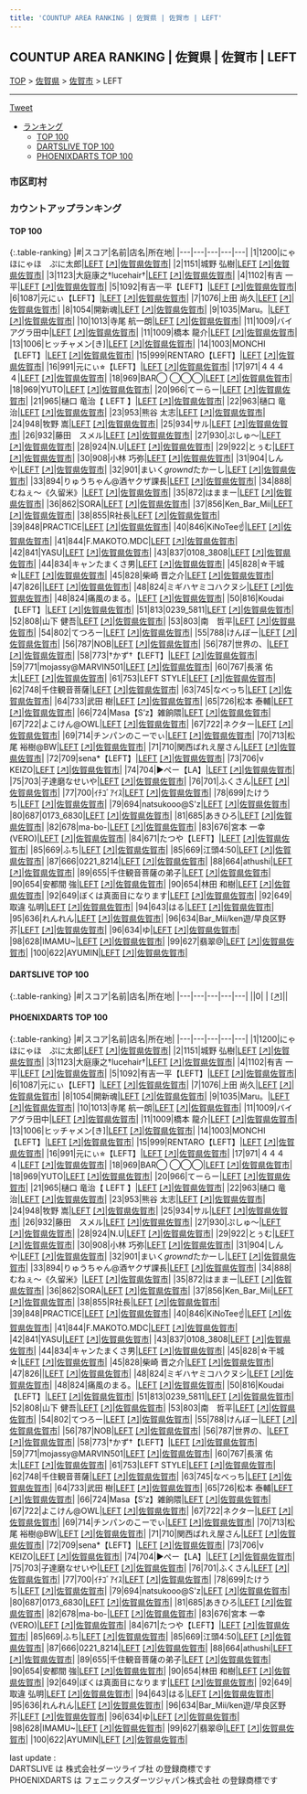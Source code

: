 ```yaml
---
title: 'COUNTUP AREA RANKING | 佐賀県 | 佐賀市 | LEFT'
---
```

## COUNTUP AREA RANKING | 佐賀県 | 佐賀市 | LEFT

[TOP](/darts/rank/) > [佐賀県](/darts/rank/佐賀県/) > [佐賀市](/darts/rank/佐賀県/佐賀市/) > LEFT

___

<a href="https://twitter.com/share?ref_src=twsrc%5Etfw" data-text="COUNTUP AREA RANKING | 佐賀県佐賀市LEFT" class="twitter-share-button" data-hashtags="DARTSLIVE,PHOENIXDARTS,darts,ダーツ" data-show-count="false">Tweet</a>

* [ランキング](#カウントアップランキング)
    * [TOP 100](#top-100)
    * [DARTSLIVE TOP 100](#dartslive-top-100)
    * [PHOENIXDARTS TOP 100](#phoenixdarts-top-100)

### 市区町村

<ul>

</ul>

### カウントアップランキング

#### TOP 100



{:.table-ranking}
|#|スコア|名前|店名|所在地|
|---|---|---|---|---|
|1|1200|<span class="rank-name-pd">にゃほにゃほ　ぷに太郎</span>|<a href="/darts/rank/shops/10696.html">LEFT</a> <a href="https://vs.phoenixdarts.com/jp/shop/shopDetailInfo/s_10696?s_seq=10696">[↗]</a>|<a href="/darts/rank/佐賀県/佐賀市">佐賀県佐賀市</a>|
|2|1151|<span class="rank-name-pd"><span class="pro-icon-pd"></span>城野 弘樹</span>|<a href="/darts/rank/shops/10696.html">LEFT</a> <a href="https://vs.phoenixdarts.com/jp/shop/shopDetailInfo/s_10696?s_seq=10696">[↗]</a>|<a href="/darts/rank/佐賀県/佐賀市">佐賀県佐賀市</a>|
|3|1123|<span class="rank-name-pd">大庭康之†lucehair†</span>|<a href="/darts/rank/shops/10696.html">LEFT</a> <a href="https://vs.phoenixdarts.com/jp/shop/shopDetailInfo/s_10696?s_seq=10696">[↗]</a>|<a href="/darts/rank/佐賀県/佐賀市">佐賀県佐賀市</a>|
|4|1102|<span class="rank-name-pd"><span class="pro-icon-pd"></span>有吉 一平</span>|<a href="/darts/rank/shops/10696.html">LEFT</a> <a href="https://vs.phoenixdarts.com/jp/shop/shopDetailInfo/s_10696?s_seq=10696">[↗]</a>|<a href="/darts/rank/佐賀県/佐賀市">佐賀県佐賀市</a>|
|5|1092|<span class="rank-name-pd">有吉一平【LEFT】</span>|<a href="/darts/rank/shops/10696.html">LEFT</a> <a href="https://vs.phoenixdarts.com/jp/shop/shopDetailInfo/s_10696?s_seq=10696">[↗]</a>|<a href="/darts/rank/佐賀県/佐賀市">佐賀県佐賀市</a>|
|6|1087|<span class="rank-name-pd">元にぃ【LEFT】</span>|<a href="/darts/rank/shops/10696.html">LEFT</a> <a href="https://vs.phoenixdarts.com/jp/shop/shopDetailInfo/s_10696?s_seq=10696">[↗]</a>|<a href="/darts/rank/佐賀県/佐賀市">佐賀県佐賀市</a>|
|7|1076|<span class="rank-name-pd">上田 尚久</span>|<a href="/darts/rank/shops/10696.html">LEFT</a> <a href="https://vs.phoenixdarts.com/jp/shop/shopDetailInfo/s_10696?s_seq=10696">[↗]</a>|<a href="/darts/rank/佐賀県/佐賀市">佐賀県佐賀市</a>|
|8|1054|<span class="rank-name-pd">開新魂</span>|<a href="/darts/rank/shops/10696.html">LEFT</a> <a href="https://vs.phoenixdarts.com/jp/shop/shopDetailInfo/s_10696?s_seq=10696">[↗]</a>|<a href="/darts/rank/佐賀県/佐賀市">佐賀県佐賀市</a>|
|9|1035|<span class="rank-name-pd">Maru。</span>|<a href="/darts/rank/shops/10696.html">LEFT</a> <a href="https://vs.phoenixdarts.com/jp/shop/shopDetailInfo/s_10696?s_seq=10696">[↗]</a>|<a href="/darts/rank/佐賀県/佐賀市">佐賀県佐賀市</a>|
|10|1013|<span class="rank-name-pd"><span class="pro-icon-pd"></span>寺尾 航一朗</span>|<a href="/darts/rank/shops/10696.html">LEFT</a> <a href="https://vs.phoenixdarts.com/jp/shop/shopDetailInfo/s_10696?s_seq=10696">[↗]</a>|<a href="/darts/rank/佐賀県/佐賀市">佐賀県佐賀市</a>|
|11|1009|<span class="rank-name-pd">バイアグラ田中</span>|<a href="/darts/rank/shops/10696.html">LEFT</a> <a href="https://vs.phoenixdarts.com/jp/shop/shopDetailInfo/s_10696?s_seq=10696">[↗]</a>|<a href="/darts/rank/佐賀県/佐賀市">佐賀県佐賀市</a>|
|11|1009|<span class="rank-name-pd"><span class="pro-icon-pd"></span>橋本 龍介</span>|<a href="/darts/rank/shops/10696.html">LEFT</a> <a href="https://vs.phoenixdarts.com/jp/shop/shopDetailInfo/s_10696?s_seq=10696">[↗]</a>|<a href="/darts/rank/佐賀県/佐賀市">佐賀県佐賀市</a>|
|13|1006|<span class="rank-name-pd">ヒッチャメン[き]</span>|<a href="/darts/rank/shops/10696.html">LEFT</a> <a href="https://vs.phoenixdarts.com/jp/shop/shopDetailInfo/s_10696?s_seq=10696">[↗]</a>|<a href="/darts/rank/佐賀県/佐賀市">佐賀県佐賀市</a>|
|14|1003|<span class="rank-name-pd">MONCHI【LEFT】</span>|<a href="/darts/rank/shops/10696.html">LEFT</a> <a href="https://vs.phoenixdarts.com/jp/shop/shopDetailInfo/s_10696?s_seq=10696">[↗]</a>|<a href="/darts/rank/佐賀県/佐賀市">佐賀県佐賀市</a>|
|15|999|<span class="rank-name-pd">RENTARO【LEFT】</span>|<a href="/darts/rank/shops/10696.html">LEFT</a> <a href="https://vs.phoenixdarts.com/jp/shop/shopDetailInfo/s_10696?s_seq=10696">[↗]</a>|<a href="/darts/rank/佐賀県/佐賀市">佐賀県佐賀市</a>|
|16|991|<span class="rank-name-pd">元にぃ⭐︎【LEFT】</span>|<a href="/darts/rank/shops/10696.html">LEFT</a> <a href="https://vs.phoenixdarts.com/jp/shop/shopDetailInfo/s_10696?s_seq=10696">[↗]</a>|<a href="/darts/rank/佐賀県/佐賀市">佐賀県佐賀市</a>|
|17|971|<span class="rank-name-pd">４４４４</span>|<a href="/darts/rank/shops/10696.html">LEFT</a> <a href="https://vs.phoenixdarts.com/jp/shop/shopDetailInfo/s_10696?s_seq=10696">[↗]</a>|<a href="/darts/rank/佐賀県/佐賀市">佐賀県佐賀市</a>|
|18|969|<span class="rank-name-pd">BAR◯ ◯◯◯</span>|<a href="/darts/rank/shops/10696.html">LEFT</a> <a href="https://vs.phoenixdarts.com/jp/shop/shopDetailInfo/s_10696?s_seq=10696">[↗]</a>|<a href="/darts/rank/佐賀県/佐賀市">佐賀県佐賀市</a>|
|18|969|<span class="rank-name-pd">YUTO</span>|<a href="/darts/rank/shops/10696.html">LEFT</a> <a href="https://vs.phoenixdarts.com/jp/shop/shopDetailInfo/s_10696?s_seq=10696">[↗]</a>|<a href="/darts/rank/佐賀県/佐賀市">佐賀県佐賀市</a>|
|20|966|<span class="rank-name-pd">てーらー</span>|<a href="/darts/rank/shops/10696.html">LEFT</a> <a href="https://vs.phoenixdarts.com/jp/shop/shopDetailInfo/s_10696?s_seq=10696">[↗]</a>|<a href="/darts/rank/佐賀県/佐賀市">佐賀県佐賀市</a>|
|21|965|<span class="rank-name-pd">樋口 竜治【 LEFT 】</span>|<a href="/darts/rank/shops/10696.html">LEFT</a> <a href="https://vs.phoenixdarts.com/jp/shop/shopDetailInfo/s_10696?s_seq=10696">[↗]</a>|<a href="/darts/rank/佐賀県/佐賀市">佐賀県佐賀市</a>|
|22|963|<span class="rank-name-pd"><span class="pro-icon-pd"></span>樋口 竜治</span>|<a href="/darts/rank/shops/10696.html">LEFT</a> <a href="https://vs.phoenixdarts.com/jp/shop/shopDetailInfo/s_10696?s_seq=10696">[↗]</a>|<a href="/darts/rank/佐賀県/佐賀市">佐賀県佐賀市</a>|
|23|953|<span class="rank-name-pd"><span class="pro-icon-pd"></span>熊谷 太志</span>|<a href="/darts/rank/shops/10696.html">LEFT</a> <a href="https://vs.phoenixdarts.com/jp/shop/shopDetailInfo/s_10696?s_seq=10696">[↗]</a>|<a href="/darts/rank/佐賀県/佐賀市">佐賀県佐賀市</a>|
|24|948|<span class="rank-name-pd"><span class="pro-icon-pd"></span>牧野 嵩</span>|<a href="/darts/rank/shops/10696.html">LEFT</a> <a href="https://vs.phoenixdarts.com/jp/shop/shopDetailInfo/s_10696?s_seq=10696">[↗]</a>|<a href="/darts/rank/佐賀県/佐賀市">佐賀県佐賀市</a>|
|25|934|<span class="rank-name-pd">サル</span>|<a href="/darts/rank/shops/10696.html">LEFT</a> <a href="https://vs.phoenixdarts.com/jp/shop/shopDetailInfo/s_10696?s_seq=10696">[↗]</a>|<a href="/darts/rank/佐賀県/佐賀市">佐賀県佐賀市</a>|
|26|932|<span class="rank-name-pd">藤田　スメル</span>|<a href="/darts/rank/shops/10696.html">LEFT</a> <a href="https://vs.phoenixdarts.com/jp/shop/shopDetailInfo/s_10696?s_seq=10696">[↗]</a>|<a href="/darts/rank/佐賀県/佐賀市">佐賀県佐賀市</a>|
|27|930|<span class="rank-name-pd">ぷしゅ～</span>|<a href="/darts/rank/shops/10696.html">LEFT</a> <a href="https://vs.phoenixdarts.com/jp/shop/shopDetailInfo/s_10696?s_seq=10696">[↗]</a>|<a href="/darts/rank/佐賀県/佐賀市">佐賀県佐賀市</a>|
|28|924|<span class="rank-name-pd">N.U</span>|<a href="/darts/rank/shops/10696.html">LEFT</a> <a href="https://vs.phoenixdarts.com/jp/shop/shopDetailInfo/s_10696?s_seq=10696">[↗]</a>|<a href="/darts/rank/佐賀県/佐賀市">佐賀県佐賀市</a>|
|29|922|<span class="rank-name-pd">とぅむ</span>|<a href="/darts/rank/shops/10696.html">LEFT</a> <a href="https://vs.phoenixdarts.com/jp/shop/shopDetailInfo/s_10696?s_seq=10696">[↗]</a>|<a href="/darts/rank/佐賀県/佐賀市">佐賀県佐賀市</a>|
|30|908|<span class="rank-name-pd"><span class="pro-icon-pd"></span>小林 巧弥</span>|<a href="/darts/rank/shops/10696.html">LEFT</a> <a href="https://vs.phoenixdarts.com/jp/shop/shopDetailInfo/s_10696?s_seq=10696">[↗]</a>|<a href="/darts/rank/佐賀県/佐賀市">佐賀県佐賀市</a>|
|31|904|<span class="rank-name-pd">しんや</span>|<a href="/darts/rank/shops/10696.html">LEFT</a> <a href="https://vs.phoenixdarts.com/jp/shop/shopDetailInfo/s_10696?s_seq=10696">[↗]</a>|<a href="/darts/rank/佐賀県/佐賀市">佐賀県佐賀市</a>|
|32|901|<span class="rank-name-pd">まいく$grownd$たかーし</span>|<a href="/darts/rank/shops/10696.html">LEFT</a> <a href="https://vs.phoenixdarts.com/jp/shop/shopDetailInfo/s_10696?s_seq=10696">[↗]</a>|<a href="/darts/rank/佐賀県/佐賀市">佐賀県佐賀市</a>|
|33|894|<span class="rank-name-pd">りゅうちゃん@酒ヤクザ課長</span>|<a href="/darts/rank/shops/10696.html">LEFT</a> <a href="https://vs.phoenixdarts.com/jp/shop/shopDetailInfo/s_10696?s_seq=10696">[↗]</a>|<a href="/darts/rank/佐賀県/佐賀市">佐賀県佐賀市</a>|
|34|888|<span class="rank-name-pd">むねぇ～《久留米》</span>|<a href="/darts/rank/shops/10696.html">LEFT</a> <a href="https://vs.phoenixdarts.com/jp/shop/shopDetailInfo/s_10696?s_seq=10696">[↗]</a>|<a href="/darts/rank/佐賀県/佐賀市">佐賀県佐賀市</a>|
|35|872|<span class="rank-name-pd">はままー</span>|<a href="/darts/rank/shops/10696.html">LEFT</a> <a href="https://vs.phoenixdarts.com/jp/shop/shopDetailInfo/s_10696?s_seq=10696">[↗]</a>|<a href="/darts/rank/佐賀県/佐賀市">佐賀県佐賀市</a>|
|36|862|<span class="rank-name-pd">SORA</span>|<a href="/darts/rank/shops/10696.html">LEFT</a> <a href="https://vs.phoenixdarts.com/jp/shop/shopDetailInfo/s_10696?s_seq=10696">[↗]</a>|<a href="/darts/rank/佐賀県/佐賀市">佐賀県佐賀市</a>|
|37|856|<span class="rank-name-pd">Ken_Bar_Mii</span>|<a href="/darts/rank/shops/10696.html">LEFT</a> <a href="https://vs.phoenixdarts.com/jp/shop/shopDetailInfo/s_10696?s_seq=10696">[↗]</a>|<a href="/darts/rank/佐賀県/佐賀市">佐賀県佐賀市</a>|
|38|855|<span class="rank-name-pd">R社長</span>|<a href="/darts/rank/shops/10696.html">LEFT</a> <a href="https://vs.phoenixdarts.com/jp/shop/shopDetailInfo/s_10696?s_seq=10696">[↗]</a>|<a href="/darts/rank/佐賀県/佐賀市">佐賀県佐賀市</a>|
|39|848|<span class="rank-name-pd">PRACTICE</span>|<a href="/darts/rank/shops/10696.html">LEFT</a> <a href="https://vs.phoenixdarts.com/jp/shop/shopDetailInfo/s_10696?s_seq=10696">[↗]</a>|<a href="/darts/rank/佐賀県/佐賀市">佐賀県佐賀市</a>|
|40|846|<span class="rank-name-pd">KiNoTee☝️</span>|<a href="/darts/rank/shops/10696.html">LEFT</a> <a href="https://vs.phoenixdarts.com/jp/shop/shopDetailInfo/s_10696?s_seq=10696">[↗]</a>|<a href="/darts/rank/佐賀県/佐賀市">佐賀県佐賀市</a>|
|41|844|<span class="rank-name-pd">F.MAKOTO.MDC</span>|<a href="/darts/rank/shops/10696.html">LEFT</a> <a href="https://vs.phoenixdarts.com/jp/shop/shopDetailInfo/s_10696?s_seq=10696">[↗]</a>|<a href="/darts/rank/佐賀県/佐賀市">佐賀県佐賀市</a>|
|42|841|<span class="rank-name-pd">YASU</span>|<a href="/darts/rank/shops/10696.html">LEFT</a> <a href="https://vs.phoenixdarts.com/jp/shop/shopDetailInfo/s_10696?s_seq=10696">[↗]</a>|<a href="/darts/rank/佐賀県/佐賀市">佐賀県佐賀市</a>|
|43|837|<span class="rank-name-pd">0108_3808</span>|<a href="/darts/rank/shops/10696.html">LEFT</a> <a href="https://vs.phoenixdarts.com/jp/shop/shopDetailInfo/s_10696?s_seq=10696">[↗]</a>|<a href="/darts/rank/佐賀県/佐賀市">佐賀県佐賀市</a>|
|44|834|<span class="rank-name-pd">キャンたまくさ男</span>|<a href="/darts/rank/shops/10696.html">LEFT</a> <a href="https://vs.phoenixdarts.com/jp/shop/shopDetailInfo/s_10696?s_seq=10696">[↗]</a>|<a href="/darts/rank/佐賀県/佐賀市">佐賀県佐賀市</a>|
|45|828|<span class="rank-name-pd">☆干城☆</span>|<a href="/darts/rank/shops/10696.html">LEFT</a> <a href="https://vs.phoenixdarts.com/jp/shop/shopDetailInfo/s_10696?s_seq=10696">[↗]</a>|<a href="/darts/rank/佐賀県/佐賀市">佐賀県佐賀市</a>|
|45|828|<span class="rank-name-pd"><span class="pro-icon-pd"></span>柴崎 晋之介</span>|<a href="/darts/rank/shops/10696.html">LEFT</a> <a href="https://vs.phoenixdarts.com/jp/shop/shopDetailInfo/s_10696?s_seq=10696">[↗]</a>|<a href="/darts/rank/佐賀県/佐賀市">佐賀県佐賀市</a>|
|47|826|<span class="rank-name-pd"></span>|<a href="/darts/rank/shops/10696.html">LEFT</a> <a href="https://vs.phoenixdarts.com/jp/shop/shopDetailInfo/s_10696?s_seq=10696">[↗]</a>|<a href="/darts/rank/佐賀県/佐賀市">佐賀県佐賀市</a>|
|48|824|<span class="rank-name-pd">ミギハヤミコハクヌシ</span>|<a href="/darts/rank/shops/10696.html">LEFT</a> <a href="https://vs.phoenixdarts.com/jp/shop/shopDetailInfo/s_10696?s_seq=10696">[↗]</a>|<a href="/darts/rank/佐賀県/佐賀市">佐賀県佐賀市</a>|
|48|824|<span class="rank-name-pd">痛風のまる。</span>|<a href="/darts/rank/shops/10696.html">LEFT</a> <a href="https://vs.phoenixdarts.com/jp/shop/shopDetailInfo/s_10696?s_seq=10696">[↗]</a>|<a href="/darts/rank/佐賀県/佐賀市">佐賀県佐賀市</a>|
|50|816|<span class="rank-name-pd">Koudai【LEFT】</span>|<a href="/darts/rank/shops/10696.html">LEFT</a> <a href="https://vs.phoenixdarts.com/jp/shop/shopDetailInfo/s_10696?s_seq=10696">[↗]</a>|<a href="/darts/rank/佐賀県/佐賀市">佐賀県佐賀市</a>|
|51|813|<span class="rank-name-pd">0239_5811</span>|<a href="/darts/rank/shops/10696.html">LEFT</a> <a href="https://vs.phoenixdarts.com/jp/shop/shopDetailInfo/s_10696?s_seq=10696">[↗]</a>|<a href="/darts/rank/佐賀県/佐賀市">佐賀県佐賀市</a>|
|52|808|<span class="rank-name-pd"><span class="pro-icon-pd"></span>山下 健吾</span>|<a href="/darts/rank/shops/10696.html">LEFT</a> <a href="https://vs.phoenixdarts.com/jp/shop/shopDetailInfo/s_10696?s_seq=10696">[↗]</a>|<a href="/darts/rank/佐賀県/佐賀市">佐賀県佐賀市</a>|
|53|803|<span class="rank-name-pd">南　哲平</span>|<a href="/darts/rank/shops/10696.html">LEFT</a> <a href="https://vs.phoenixdarts.com/jp/shop/shopDetailInfo/s_10696?s_seq=10696">[↗]</a>|<a href="/darts/rank/佐賀県/佐賀市">佐賀県佐賀市</a>|
|54|802|<span class="rank-name-pd">てつろー</span>|<a href="/darts/rank/shops/10696.html">LEFT</a> <a href="https://vs.phoenixdarts.com/jp/shop/shopDetailInfo/s_10696?s_seq=10696">[↗]</a>|<a href="/darts/rank/佐賀県/佐賀市">佐賀県佐賀市</a>|
|55|788|<span class="rank-name-pd">けんぼー</span>|<a href="/darts/rank/shops/10696.html">LEFT</a> <a href="https://vs.phoenixdarts.com/jp/shop/shopDetailInfo/s_10696?s_seq=10696">[↗]</a>|<a href="/darts/rank/佐賀県/佐賀市">佐賀県佐賀市</a>|
|56|787|<span class="rank-name-pd">NOB</span>|<a href="/darts/rank/shops/10696.html">LEFT</a> <a href="https://vs.phoenixdarts.com/jp/shop/shopDetailInfo/s_10696?s_seq=10696">[↗]</a>|<a href="/darts/rank/佐賀県/佐賀市">佐賀県佐賀市</a>|
|56|787|<span class="rank-name-pd">世界の、</span>|<a href="/darts/rank/shops/10696.html">LEFT</a> <a href="https://vs.phoenixdarts.com/jp/shop/shopDetailInfo/s_10696?s_seq=10696">[↗]</a>|<a href="/darts/rank/佐賀県/佐賀市">佐賀県佐賀市</a>|
|58|773|<span class="rank-name-pd">†かず†【LEFT】</span>|<a href="/darts/rank/shops/10696.html">LEFT</a> <a href="https://vs.phoenixdarts.com/jp/shop/shopDetailInfo/s_10696?s_seq=10696">[↗]</a>|<a href="/darts/rank/佐賀県/佐賀市">佐賀県佐賀市</a>|
|59|771|<span class="rank-name-pd">mojassy@MARVIN501</span>|<a href="/darts/rank/shops/10696.html">LEFT</a> <a href="https://vs.phoenixdarts.com/jp/shop/shopDetailInfo/s_10696?s_seq=10696">[↗]</a>|<a href="/darts/rank/佐賀県/佐賀市">佐賀県佐賀市</a>|
|60|767|<span class="rank-name-pd">長濱 佑太</span>|<a href="/darts/rank/shops/10696.html">LEFT</a> <a href="https://vs.phoenixdarts.com/jp/shop/shopDetailInfo/s_10696?s_seq=10696">[↗]</a>|<a href="/darts/rank/佐賀県/佐賀市">佐賀県佐賀市</a>|
|61|753|<span class="rank-name-pd">LEFT STYLE</span>|<a href="/darts/rank/shops/10696.html">LEFT</a> <a href="https://vs.phoenixdarts.com/jp/shop/shopDetailInfo/s_10696?s_seq=10696">[↗]</a>|<a href="/darts/rank/佐賀県/佐賀市">佐賀県佐賀市</a>|
|62|748|<span class="rank-name-pd">千住観音菩薩</span>|<a href="/darts/rank/shops/10696.html">LEFT</a> <a href="https://vs.phoenixdarts.com/jp/shop/shopDetailInfo/s_10696?s_seq=10696">[↗]</a>|<a href="/darts/rank/佐賀県/佐賀市">佐賀県佐賀市</a>|
|63|745|<span class="rank-name-pd">なべっち</span>|<a href="/darts/rank/shops/10696.html">LEFT</a> <a href="https://vs.phoenixdarts.com/jp/shop/shopDetailInfo/s_10696?s_seq=10696">[↗]</a>|<a href="/darts/rank/佐賀県/佐賀市">佐賀県佐賀市</a>|
|64|733|<span class="rank-name-pd">武田 樹</span>|<a href="/darts/rank/shops/10696.html">LEFT</a> <a href="https://vs.phoenixdarts.com/jp/shop/shopDetailInfo/s_10696?s_seq=10696">[↗]</a>|<a href="/darts/rank/佐賀県/佐賀市">佐賀県佐賀市</a>|
|65|726|<span class="rank-name-pd">松本 泰輔</span>|<a href="/darts/rank/shops/10696.html">LEFT</a> <a href="https://vs.phoenixdarts.com/jp/shop/shopDetailInfo/s_10696?s_seq=10696">[↗]</a>|<a href="/darts/rank/佐賀県/佐賀市">佐賀県佐賀市</a>|
|66|724|<span class="rank-name-pd">Masa【S’z】雑餉隈</span>|<a href="/darts/rank/shops/10696.html">LEFT</a> <a href="https://vs.phoenixdarts.com/jp/shop/shopDetailInfo/s_10696?s_seq=10696">[↗]</a>|<a href="/darts/rank/佐賀県/佐賀市">佐賀県佐賀市</a>|
|67|722|<span class="rank-name-pd">よこけん@OWL</span>|<a href="/darts/rank/shops/10696.html">LEFT</a> <a href="https://vs.phoenixdarts.com/jp/shop/shopDetailInfo/s_10696?s_seq=10696">[↗]</a>|<a href="/darts/rank/佐賀県/佐賀市">佐賀県佐賀市</a>|
|67|722|<span class="rank-name-pd">ネクター</span>|<a href="/darts/rank/shops/10696.html">LEFT</a> <a href="https://vs.phoenixdarts.com/jp/shop/shopDetailInfo/s_10696?s_seq=10696">[↗]</a>|<a href="/darts/rank/佐賀県/佐賀市">佐賀県佐賀市</a>|
|69|714|<span class="rank-name-pd">チンパンのこーでぃ</span>|<a href="/darts/rank/shops/10696.html">LEFT</a> <a href="https://vs.phoenixdarts.com/jp/shop/shopDetailInfo/s_10696?s_seq=10696">[↗]</a>|<a href="/darts/rank/佐賀県/佐賀市">佐賀県佐賀市</a>|
|70|713|<span class="rank-name-pd">松尾 裕樹@BW</span>|<a href="/darts/rank/shops/10696.html">LEFT</a> <a href="https://vs.phoenixdarts.com/jp/shop/shopDetailInfo/s_10696?s_seq=10696">[↗]</a>|<a href="/darts/rank/佐賀県/佐賀市">佐賀県佐賀市</a>|
|71|710|<span class="rank-name-pd">関西ばれえ屋さん</span>|<a href="/darts/rank/shops/10696.html">LEFT</a> <a href="https://vs.phoenixdarts.com/jp/shop/shopDetailInfo/s_10696?s_seq=10696">[↗]</a>|<a href="/darts/rank/佐賀県/佐賀市">佐賀県佐賀市</a>|
|72|709|<span class="rank-name-pd">sena*【LEFT】</span>|<a href="/darts/rank/shops/10696.html">LEFT</a> <a href="https://vs.phoenixdarts.com/jp/shop/shopDetailInfo/s_10696?s_seq=10696">[↗]</a>|<a href="/darts/rank/佐賀県/佐賀市">佐賀県佐賀市</a>|
|73|706|<span class="rank-name-pd">ν KEIZO</span>|<a href="/darts/rank/shops/10696.html">LEFT</a> <a href="https://vs.phoenixdarts.com/jp/shop/shopDetailInfo/s_10696?s_seq=10696">[↗]</a>|<a href="/darts/rank/佐賀県/佐賀市">佐賀県佐賀市</a>|
|74|704|<span class="rank-name-pd">▶ぺー【LA】</span>|<a href="/darts/rank/shops/10696.html">LEFT</a> <a href="https://vs.phoenixdarts.com/jp/shop/shopDetailInfo/s_10696?s_seq=10696">[↗]</a>|<a href="/darts/rank/佐賀県/佐賀市">佐賀県佐賀市</a>|
|75|703|<span class="rank-name-pd">子達磨なせいや</span>|<a href="/darts/rank/shops/10696.html">LEFT</a> <a href="https://vs.phoenixdarts.com/jp/shop/shopDetailInfo/s_10696?s_seq=10696">[↗]</a>|<a href="/darts/rank/佐賀県/佐賀市">佐賀県佐賀市</a>|
|76|701|<span class="rank-name-pd">ふくさん</span>|<a href="/darts/rank/shops/10696.html">LEFT</a> <a href="https://vs.phoenixdarts.com/jp/shop/shopDetailInfo/s_10696?s_seq=10696">[↗]</a>|<a href="/darts/rank/佐賀県/佐賀市">佐賀県佐賀市</a>|
|77|700|<span class="rank-name-pd">ｲﾁｺﾞｱｲｽ</span>|<a href="/darts/rank/shops/10696.html">LEFT</a> <a href="https://vs.phoenixdarts.com/jp/shop/shopDetailInfo/s_10696?s_seq=10696">[↗]</a>|<a href="/darts/rank/佐賀県/佐賀市">佐賀県佐賀市</a>|
|78|699|<span class="rank-name-pd">たけうち</span>|<a href="/darts/rank/shops/10696.html">LEFT</a> <a href="https://vs.phoenixdarts.com/jp/shop/shopDetailInfo/s_10696?s_seq=10696">[↗]</a>|<a href="/darts/rank/佐賀県/佐賀市">佐賀県佐賀市</a>|
|79|694|<span class="rank-name-pd">natsukooo@S&#x27;z</span>|<a href="/darts/rank/shops/10696.html">LEFT</a> <a href="https://vs.phoenixdarts.com/jp/shop/shopDetailInfo/s_10696?s_seq=10696">[↗]</a>|<a href="/darts/rank/佐賀県/佐賀市">佐賀県佐賀市</a>|
|80|687|<span class="rank-name-pd">0173_6830</span>|<a href="/darts/rank/shops/10696.html">LEFT</a> <a href="https://vs.phoenixdarts.com/jp/shop/shopDetailInfo/s_10696?s_seq=10696">[↗]</a>|<a href="/darts/rank/佐賀県/佐賀市">佐賀県佐賀市</a>|
|81|685|<span class="rank-name-pd">あきひろ</span>|<a href="/darts/rank/shops/10696.html">LEFT</a> <a href="https://vs.phoenixdarts.com/jp/shop/shopDetailInfo/s_10696?s_seq=10696">[↗]</a>|<a href="/darts/rank/佐賀県/佐賀市">佐賀県佐賀市</a>|
|82|678|<span class="rank-name-pd">ma-bo-</span>|<a href="/darts/rank/shops/10696.html">LEFT</a> <a href="https://vs.phoenixdarts.com/jp/shop/shopDetailInfo/s_10696?s_seq=10696">[↗]</a>|<a href="/darts/rank/佐賀県/佐賀市">佐賀県佐賀市</a>|
|83|676|<span class="rank-name-pd">宮本 一幸‪(VERO)</span>|<a href="/darts/rank/shops/10696.html">LEFT</a> <a href="https://vs.phoenixdarts.com/jp/shop/shopDetailInfo/s_10696?s_seq=10696">[↗]</a>|<a href="/darts/rank/佐賀県/佐賀市">佐賀県佐賀市</a>|
|84|671|<span class="rank-name-pd">たつや【LEFT】</span>|<a href="/darts/rank/shops/10696.html">LEFT</a> <a href="https://vs.phoenixdarts.com/jp/shop/shopDetailInfo/s_10696?s_seq=10696">[↗]</a>|<a href="/darts/rank/佐賀県/佐賀市">佐賀県佐賀市</a>|
|85|669|<span class="rank-name-pd">ふち</span>|<a href="/darts/rank/shops/10696.html">LEFT</a> <a href="https://vs.phoenixdarts.com/jp/shop/shopDetailInfo/s_10696?s_seq=10696">[↗]</a>|<a href="/darts/rank/佐賀県/佐賀市">佐賀県佐賀市</a>|
|85|669|<span class="rank-name-pd">江頭4:50</span>|<a href="/darts/rank/shops/10696.html">LEFT</a> <a href="https://vs.phoenixdarts.com/jp/shop/shopDetailInfo/s_10696?s_seq=10696">[↗]</a>|<a href="/darts/rank/佐賀県/佐賀市">佐賀県佐賀市</a>|
|87|666|<span class="rank-name-pd">0221_8214</span>|<a href="/darts/rank/shops/10696.html">LEFT</a> <a href="https://vs.phoenixdarts.com/jp/shop/shopDetailInfo/s_10696?s_seq=10696">[↗]</a>|<a href="/darts/rank/佐賀県/佐賀市">佐賀県佐賀市</a>|
|88|664|<span class="rank-name-pd">athushi</span>|<a href="/darts/rank/shops/10696.html">LEFT</a> <a href="https://vs.phoenixdarts.com/jp/shop/shopDetailInfo/s_10696?s_seq=10696">[↗]</a>|<a href="/darts/rank/佐賀県/佐賀市">佐賀県佐賀市</a>|
|89|655|<span class="rank-name-pd">千住観音菩薩の弟子</span>|<a href="/darts/rank/shops/10696.html">LEFT</a> <a href="https://vs.phoenixdarts.com/jp/shop/shopDetailInfo/s_10696?s_seq=10696">[↗]</a>|<a href="/darts/rank/佐賀県/佐賀市">佐賀県佐賀市</a>|
|90|654|<span class="rank-name-pd">安都間 強</span>|<a href="/darts/rank/shops/10696.html">LEFT</a> <a href="https://vs.phoenixdarts.com/jp/shop/shopDetailInfo/s_10696?s_seq=10696">[↗]</a>|<a href="/darts/rank/佐賀県/佐賀市">佐賀県佐賀市</a>|
|90|654|<span class="rank-name-pd"><span class="pro-icon-pd"></span>林田 和樹</span>|<a href="/darts/rank/shops/10696.html">LEFT</a> <a href="https://vs.phoenixdarts.com/jp/shop/shopDetailInfo/s_10696?s_seq=10696">[↗]</a>|<a href="/darts/rank/佐賀県/佐賀市">佐賀県佐賀市</a>|
|92|649|<span class="rank-name-pd">ぼくは真面目になります</span>|<a href="/darts/rank/shops/10696.html">LEFT</a> <a href="https://vs.phoenixdarts.com/jp/shop/shopDetailInfo/s_10696?s_seq=10696">[↗]</a>|<a href="/darts/rank/佐賀県/佐賀市">佐賀県佐賀市</a>|
|92|649|<span class="rank-name-pd"><span class="pro-icon-pd"></span>取違 弘明</span>|<a href="/darts/rank/shops/10696.html">LEFT</a> <a href="https://vs.phoenixdarts.com/jp/shop/shopDetailInfo/s_10696?s_seq=10696">[↗]</a>|<a href="/darts/rank/佐賀県/佐賀市">佐賀県佐賀市</a>|
|94|643|<span class="rank-name-pd">はる</span>|<a href="/darts/rank/shops/10696.html">LEFT</a> <a href="https://vs.phoenixdarts.com/jp/shop/shopDetailInfo/s_10696?s_seq=10696">[↗]</a>|<a href="/darts/rank/佐賀県/佐賀市">佐賀県佐賀市</a>|
|95|636|<span class="rank-name-pd">れんれん</span>|<a href="/darts/rank/shops/10696.html">LEFT</a> <a href="https://vs.phoenixdarts.com/jp/shop/shopDetailInfo/s_10696?s_seq=10696">[↗]</a>|<a href="/darts/rank/佐賀県/佐賀市">佐賀県佐賀市</a>|
|96|634|<span class="rank-name-pd">Bar_Mii/ken遊/早良区野芥</span>|<a href="/darts/rank/shops/10696.html">LEFT</a> <a href="https://vs.phoenixdarts.com/jp/shop/shopDetailInfo/s_10696?s_seq=10696">[↗]</a>|<a href="/darts/rank/佐賀県/佐賀市">佐賀県佐賀市</a>|
|96|634|<span class="rank-name-pd">ゆ</span>|<a href="/darts/rank/shops/10696.html">LEFT</a> <a href="https://vs.phoenixdarts.com/jp/shop/shopDetailInfo/s_10696?s_seq=10696">[↗]</a>|<a href="/darts/rank/佐賀県/佐賀市">佐賀県佐賀市</a>|
|98|628|<span class="rank-name-pd">IMAMU~</span>|<a href="/darts/rank/shops/10696.html">LEFT</a> <a href="https://vs.phoenixdarts.com/jp/shop/shopDetailInfo/s_10696?s_seq=10696">[↗]</a>|<a href="/darts/rank/佐賀県/佐賀市">佐賀県佐賀市</a>|
|99|627|<span class="rank-name-pd">翡翠@</span>|<a href="/darts/rank/shops/10696.html">LEFT</a> <a href="https://vs.phoenixdarts.com/jp/shop/shopDetailInfo/s_10696?s_seq=10696">[↗]</a>|<a href="/darts/rank/佐賀県/佐賀市">佐賀県佐賀市</a>|
|100|622|<span class="rank-name-pd">AYUMIN</span>|<a href="/darts/rank/shops/10696.html">LEFT</a> <a href="https://vs.phoenixdarts.com/jp/shop/shopDetailInfo/s_10696?s_seq=10696">[↗]</a>|<a href="/darts/rank/佐賀県/佐賀市">佐賀県佐賀市</a>|


#### DARTSLIVE TOP 100



{:.table-ranking}
|#|スコア|名前|店名|所在地|
|---|---|---|---|---|
||0|<span class="rank-name-dl"> </span>|<a href="/darts/rank/shops/.html"></a> <a href="">[↗]</a>|<a href="/darts/rank//"></a>|


#### PHOENIXDARTS TOP 100



{:.table-ranking}
|#|スコア|名前|店名|所在地|
|---|---|---|---|---|
|1|1200|<span class="rank-name-pd">にゃほにゃほ　ぷに太郎</span>|<a href="/darts/rank/shops/10696.html">LEFT</a> <a href="https://vs.phoenixdarts.com/jp/shop/shopDetailInfo/s_10696?s_seq=10696">[↗]</a>|<a href="/darts/rank/佐賀県/佐賀市">佐賀県佐賀市</a>|
|2|1151|<span class="rank-name-pd"><span class="pro-icon-pd"></span>城野 弘樹</span>|<a href="/darts/rank/shops/10696.html">LEFT</a> <a href="https://vs.phoenixdarts.com/jp/shop/shopDetailInfo/s_10696?s_seq=10696">[↗]</a>|<a href="/darts/rank/佐賀県/佐賀市">佐賀県佐賀市</a>|
|3|1123|<span class="rank-name-pd">大庭康之†lucehair†</span>|<a href="/darts/rank/shops/10696.html">LEFT</a> <a href="https://vs.phoenixdarts.com/jp/shop/shopDetailInfo/s_10696?s_seq=10696">[↗]</a>|<a href="/darts/rank/佐賀県/佐賀市">佐賀県佐賀市</a>|
|4|1102|<span class="rank-name-pd"><span class="pro-icon-pd"></span>有吉 一平</span>|<a href="/darts/rank/shops/10696.html">LEFT</a> <a href="https://vs.phoenixdarts.com/jp/shop/shopDetailInfo/s_10696?s_seq=10696">[↗]</a>|<a href="/darts/rank/佐賀県/佐賀市">佐賀県佐賀市</a>|
|5|1092|<span class="rank-name-pd">有吉一平【LEFT】</span>|<a href="/darts/rank/shops/10696.html">LEFT</a> <a href="https://vs.phoenixdarts.com/jp/shop/shopDetailInfo/s_10696?s_seq=10696">[↗]</a>|<a href="/darts/rank/佐賀県/佐賀市">佐賀県佐賀市</a>|
|6|1087|<span class="rank-name-pd">元にぃ【LEFT】</span>|<a href="/darts/rank/shops/10696.html">LEFT</a> <a href="https://vs.phoenixdarts.com/jp/shop/shopDetailInfo/s_10696?s_seq=10696">[↗]</a>|<a href="/darts/rank/佐賀県/佐賀市">佐賀県佐賀市</a>|
|7|1076|<span class="rank-name-pd">上田 尚久</span>|<a href="/darts/rank/shops/10696.html">LEFT</a> <a href="https://vs.phoenixdarts.com/jp/shop/shopDetailInfo/s_10696?s_seq=10696">[↗]</a>|<a href="/darts/rank/佐賀県/佐賀市">佐賀県佐賀市</a>|
|8|1054|<span class="rank-name-pd">開新魂</span>|<a href="/darts/rank/shops/10696.html">LEFT</a> <a href="https://vs.phoenixdarts.com/jp/shop/shopDetailInfo/s_10696?s_seq=10696">[↗]</a>|<a href="/darts/rank/佐賀県/佐賀市">佐賀県佐賀市</a>|
|9|1035|<span class="rank-name-pd">Maru。</span>|<a href="/darts/rank/shops/10696.html">LEFT</a> <a href="https://vs.phoenixdarts.com/jp/shop/shopDetailInfo/s_10696?s_seq=10696">[↗]</a>|<a href="/darts/rank/佐賀県/佐賀市">佐賀県佐賀市</a>|
|10|1013|<span class="rank-name-pd"><span class="pro-icon-pd"></span>寺尾 航一朗</span>|<a href="/darts/rank/shops/10696.html">LEFT</a> <a href="https://vs.phoenixdarts.com/jp/shop/shopDetailInfo/s_10696?s_seq=10696">[↗]</a>|<a href="/darts/rank/佐賀県/佐賀市">佐賀県佐賀市</a>|
|11|1009|<span class="rank-name-pd">バイアグラ田中</span>|<a href="/darts/rank/shops/10696.html">LEFT</a> <a href="https://vs.phoenixdarts.com/jp/shop/shopDetailInfo/s_10696?s_seq=10696">[↗]</a>|<a href="/darts/rank/佐賀県/佐賀市">佐賀県佐賀市</a>|
|11|1009|<span class="rank-name-pd"><span class="pro-icon-pd"></span>橋本 龍介</span>|<a href="/darts/rank/shops/10696.html">LEFT</a> <a href="https://vs.phoenixdarts.com/jp/shop/shopDetailInfo/s_10696?s_seq=10696">[↗]</a>|<a href="/darts/rank/佐賀県/佐賀市">佐賀県佐賀市</a>|
|13|1006|<span class="rank-name-pd">ヒッチャメン[き]</span>|<a href="/darts/rank/shops/10696.html">LEFT</a> <a href="https://vs.phoenixdarts.com/jp/shop/shopDetailInfo/s_10696?s_seq=10696">[↗]</a>|<a href="/darts/rank/佐賀県/佐賀市">佐賀県佐賀市</a>|
|14|1003|<span class="rank-name-pd">MONCHI【LEFT】</span>|<a href="/darts/rank/shops/10696.html">LEFT</a> <a href="https://vs.phoenixdarts.com/jp/shop/shopDetailInfo/s_10696?s_seq=10696">[↗]</a>|<a href="/darts/rank/佐賀県/佐賀市">佐賀県佐賀市</a>|
|15|999|<span class="rank-name-pd">RENTARO【LEFT】</span>|<a href="/darts/rank/shops/10696.html">LEFT</a> <a href="https://vs.phoenixdarts.com/jp/shop/shopDetailInfo/s_10696?s_seq=10696">[↗]</a>|<a href="/darts/rank/佐賀県/佐賀市">佐賀県佐賀市</a>|
|16|991|<span class="rank-name-pd">元にぃ⭐︎【LEFT】</span>|<a href="/darts/rank/shops/10696.html">LEFT</a> <a href="https://vs.phoenixdarts.com/jp/shop/shopDetailInfo/s_10696?s_seq=10696">[↗]</a>|<a href="/darts/rank/佐賀県/佐賀市">佐賀県佐賀市</a>|
|17|971|<span class="rank-name-pd">４４４４</span>|<a href="/darts/rank/shops/10696.html">LEFT</a> <a href="https://vs.phoenixdarts.com/jp/shop/shopDetailInfo/s_10696?s_seq=10696">[↗]</a>|<a href="/darts/rank/佐賀県/佐賀市">佐賀県佐賀市</a>|
|18|969|<span class="rank-name-pd">BAR◯ ◯◯◯</span>|<a href="/darts/rank/shops/10696.html">LEFT</a> <a href="https://vs.phoenixdarts.com/jp/shop/shopDetailInfo/s_10696?s_seq=10696">[↗]</a>|<a href="/darts/rank/佐賀県/佐賀市">佐賀県佐賀市</a>|
|18|969|<span class="rank-name-pd">YUTO</span>|<a href="/darts/rank/shops/10696.html">LEFT</a> <a href="https://vs.phoenixdarts.com/jp/shop/shopDetailInfo/s_10696?s_seq=10696">[↗]</a>|<a href="/darts/rank/佐賀県/佐賀市">佐賀県佐賀市</a>|
|20|966|<span class="rank-name-pd">てーらー</span>|<a href="/darts/rank/shops/10696.html">LEFT</a> <a href="https://vs.phoenixdarts.com/jp/shop/shopDetailInfo/s_10696?s_seq=10696">[↗]</a>|<a href="/darts/rank/佐賀県/佐賀市">佐賀県佐賀市</a>|
|21|965|<span class="rank-name-pd">樋口 竜治【 LEFT 】</span>|<a href="/darts/rank/shops/10696.html">LEFT</a> <a href="https://vs.phoenixdarts.com/jp/shop/shopDetailInfo/s_10696?s_seq=10696">[↗]</a>|<a href="/darts/rank/佐賀県/佐賀市">佐賀県佐賀市</a>|
|22|963|<span class="rank-name-pd"><span class="pro-icon-pd"></span>樋口 竜治</span>|<a href="/darts/rank/shops/10696.html">LEFT</a> <a href="https://vs.phoenixdarts.com/jp/shop/shopDetailInfo/s_10696?s_seq=10696">[↗]</a>|<a href="/darts/rank/佐賀県/佐賀市">佐賀県佐賀市</a>|
|23|953|<span class="rank-name-pd"><span class="pro-icon-pd"></span>熊谷 太志</span>|<a href="/darts/rank/shops/10696.html">LEFT</a> <a href="https://vs.phoenixdarts.com/jp/shop/shopDetailInfo/s_10696?s_seq=10696">[↗]</a>|<a href="/darts/rank/佐賀県/佐賀市">佐賀県佐賀市</a>|
|24|948|<span class="rank-name-pd"><span class="pro-icon-pd"></span>牧野 嵩</span>|<a href="/darts/rank/shops/10696.html">LEFT</a> <a href="https://vs.phoenixdarts.com/jp/shop/shopDetailInfo/s_10696?s_seq=10696">[↗]</a>|<a href="/darts/rank/佐賀県/佐賀市">佐賀県佐賀市</a>|
|25|934|<span class="rank-name-pd">サル</span>|<a href="/darts/rank/shops/10696.html">LEFT</a> <a href="https://vs.phoenixdarts.com/jp/shop/shopDetailInfo/s_10696?s_seq=10696">[↗]</a>|<a href="/darts/rank/佐賀県/佐賀市">佐賀県佐賀市</a>|
|26|932|<span class="rank-name-pd">藤田　スメル</span>|<a href="/darts/rank/shops/10696.html">LEFT</a> <a href="https://vs.phoenixdarts.com/jp/shop/shopDetailInfo/s_10696?s_seq=10696">[↗]</a>|<a href="/darts/rank/佐賀県/佐賀市">佐賀県佐賀市</a>|
|27|930|<span class="rank-name-pd">ぷしゅ～</span>|<a href="/darts/rank/shops/10696.html">LEFT</a> <a href="https://vs.phoenixdarts.com/jp/shop/shopDetailInfo/s_10696?s_seq=10696">[↗]</a>|<a href="/darts/rank/佐賀県/佐賀市">佐賀県佐賀市</a>|
|28|924|<span class="rank-name-pd">N.U</span>|<a href="/darts/rank/shops/10696.html">LEFT</a> <a href="https://vs.phoenixdarts.com/jp/shop/shopDetailInfo/s_10696?s_seq=10696">[↗]</a>|<a href="/darts/rank/佐賀県/佐賀市">佐賀県佐賀市</a>|
|29|922|<span class="rank-name-pd">とぅむ</span>|<a href="/darts/rank/shops/10696.html">LEFT</a> <a href="https://vs.phoenixdarts.com/jp/shop/shopDetailInfo/s_10696?s_seq=10696">[↗]</a>|<a href="/darts/rank/佐賀県/佐賀市">佐賀県佐賀市</a>|
|30|908|<span class="rank-name-pd"><span class="pro-icon-pd"></span>小林 巧弥</span>|<a href="/darts/rank/shops/10696.html">LEFT</a> <a href="https://vs.phoenixdarts.com/jp/shop/shopDetailInfo/s_10696?s_seq=10696">[↗]</a>|<a href="/darts/rank/佐賀県/佐賀市">佐賀県佐賀市</a>|
|31|904|<span class="rank-name-pd">しんや</span>|<a href="/darts/rank/shops/10696.html">LEFT</a> <a href="https://vs.phoenixdarts.com/jp/shop/shopDetailInfo/s_10696?s_seq=10696">[↗]</a>|<a href="/darts/rank/佐賀県/佐賀市">佐賀県佐賀市</a>|
|32|901|<span class="rank-name-pd">まいく$grownd$たかーし</span>|<a href="/darts/rank/shops/10696.html">LEFT</a> <a href="https://vs.phoenixdarts.com/jp/shop/shopDetailInfo/s_10696?s_seq=10696">[↗]</a>|<a href="/darts/rank/佐賀県/佐賀市">佐賀県佐賀市</a>|
|33|894|<span class="rank-name-pd">りゅうちゃん@酒ヤクザ課長</span>|<a href="/darts/rank/shops/10696.html">LEFT</a> <a href="https://vs.phoenixdarts.com/jp/shop/shopDetailInfo/s_10696?s_seq=10696">[↗]</a>|<a href="/darts/rank/佐賀県/佐賀市">佐賀県佐賀市</a>|
|34|888|<span class="rank-name-pd">むねぇ～《久留米》</span>|<a href="/darts/rank/shops/10696.html">LEFT</a> <a href="https://vs.phoenixdarts.com/jp/shop/shopDetailInfo/s_10696?s_seq=10696">[↗]</a>|<a href="/darts/rank/佐賀県/佐賀市">佐賀県佐賀市</a>|
|35|872|<span class="rank-name-pd">はままー</span>|<a href="/darts/rank/shops/10696.html">LEFT</a> <a href="https://vs.phoenixdarts.com/jp/shop/shopDetailInfo/s_10696?s_seq=10696">[↗]</a>|<a href="/darts/rank/佐賀県/佐賀市">佐賀県佐賀市</a>|
|36|862|<span class="rank-name-pd">SORA</span>|<a href="/darts/rank/shops/10696.html">LEFT</a> <a href="https://vs.phoenixdarts.com/jp/shop/shopDetailInfo/s_10696?s_seq=10696">[↗]</a>|<a href="/darts/rank/佐賀県/佐賀市">佐賀県佐賀市</a>|
|37|856|<span class="rank-name-pd">Ken_Bar_Mii</span>|<a href="/darts/rank/shops/10696.html">LEFT</a> <a href="https://vs.phoenixdarts.com/jp/shop/shopDetailInfo/s_10696?s_seq=10696">[↗]</a>|<a href="/darts/rank/佐賀県/佐賀市">佐賀県佐賀市</a>|
|38|855|<span class="rank-name-pd">R社長</span>|<a href="/darts/rank/shops/10696.html">LEFT</a> <a href="https://vs.phoenixdarts.com/jp/shop/shopDetailInfo/s_10696?s_seq=10696">[↗]</a>|<a href="/darts/rank/佐賀県/佐賀市">佐賀県佐賀市</a>|
|39|848|<span class="rank-name-pd">PRACTICE</span>|<a href="/darts/rank/shops/10696.html">LEFT</a> <a href="https://vs.phoenixdarts.com/jp/shop/shopDetailInfo/s_10696?s_seq=10696">[↗]</a>|<a href="/darts/rank/佐賀県/佐賀市">佐賀県佐賀市</a>|
|40|846|<span class="rank-name-pd">KiNoTee☝️</span>|<a href="/darts/rank/shops/10696.html">LEFT</a> <a href="https://vs.phoenixdarts.com/jp/shop/shopDetailInfo/s_10696?s_seq=10696">[↗]</a>|<a href="/darts/rank/佐賀県/佐賀市">佐賀県佐賀市</a>|
|41|844|<span class="rank-name-pd">F.MAKOTO.MDC</span>|<a href="/darts/rank/shops/10696.html">LEFT</a> <a href="https://vs.phoenixdarts.com/jp/shop/shopDetailInfo/s_10696?s_seq=10696">[↗]</a>|<a href="/darts/rank/佐賀県/佐賀市">佐賀県佐賀市</a>|
|42|841|<span class="rank-name-pd">YASU</span>|<a href="/darts/rank/shops/10696.html">LEFT</a> <a href="https://vs.phoenixdarts.com/jp/shop/shopDetailInfo/s_10696?s_seq=10696">[↗]</a>|<a href="/darts/rank/佐賀県/佐賀市">佐賀県佐賀市</a>|
|43|837|<span class="rank-name-pd">0108_3808</span>|<a href="/darts/rank/shops/10696.html">LEFT</a> <a href="https://vs.phoenixdarts.com/jp/shop/shopDetailInfo/s_10696?s_seq=10696">[↗]</a>|<a href="/darts/rank/佐賀県/佐賀市">佐賀県佐賀市</a>|
|44|834|<span class="rank-name-pd">キャンたまくさ男</span>|<a href="/darts/rank/shops/10696.html">LEFT</a> <a href="https://vs.phoenixdarts.com/jp/shop/shopDetailInfo/s_10696?s_seq=10696">[↗]</a>|<a href="/darts/rank/佐賀県/佐賀市">佐賀県佐賀市</a>|
|45|828|<span class="rank-name-pd">☆干城☆</span>|<a href="/darts/rank/shops/10696.html">LEFT</a> <a href="https://vs.phoenixdarts.com/jp/shop/shopDetailInfo/s_10696?s_seq=10696">[↗]</a>|<a href="/darts/rank/佐賀県/佐賀市">佐賀県佐賀市</a>|
|45|828|<span class="rank-name-pd"><span class="pro-icon-pd"></span>柴崎 晋之介</span>|<a href="/darts/rank/shops/10696.html">LEFT</a> <a href="https://vs.phoenixdarts.com/jp/shop/shopDetailInfo/s_10696?s_seq=10696">[↗]</a>|<a href="/darts/rank/佐賀県/佐賀市">佐賀県佐賀市</a>|
|47|826|<span class="rank-name-pd"></span>|<a href="/darts/rank/shops/10696.html">LEFT</a> <a href="https://vs.phoenixdarts.com/jp/shop/shopDetailInfo/s_10696?s_seq=10696">[↗]</a>|<a href="/darts/rank/佐賀県/佐賀市">佐賀県佐賀市</a>|
|48|824|<span class="rank-name-pd">ミギハヤミコハクヌシ</span>|<a href="/darts/rank/shops/10696.html">LEFT</a> <a href="https://vs.phoenixdarts.com/jp/shop/shopDetailInfo/s_10696?s_seq=10696">[↗]</a>|<a href="/darts/rank/佐賀県/佐賀市">佐賀県佐賀市</a>|
|48|824|<span class="rank-name-pd">痛風のまる。</span>|<a href="/darts/rank/shops/10696.html">LEFT</a> <a href="https://vs.phoenixdarts.com/jp/shop/shopDetailInfo/s_10696?s_seq=10696">[↗]</a>|<a href="/darts/rank/佐賀県/佐賀市">佐賀県佐賀市</a>|
|50|816|<span class="rank-name-pd">Koudai【LEFT】</span>|<a href="/darts/rank/shops/10696.html">LEFT</a> <a href="https://vs.phoenixdarts.com/jp/shop/shopDetailInfo/s_10696?s_seq=10696">[↗]</a>|<a href="/darts/rank/佐賀県/佐賀市">佐賀県佐賀市</a>|
|51|813|<span class="rank-name-pd">0239_5811</span>|<a href="/darts/rank/shops/10696.html">LEFT</a> <a href="https://vs.phoenixdarts.com/jp/shop/shopDetailInfo/s_10696?s_seq=10696">[↗]</a>|<a href="/darts/rank/佐賀県/佐賀市">佐賀県佐賀市</a>|
|52|808|<span class="rank-name-pd"><span class="pro-icon-pd"></span>山下 健吾</span>|<a href="/darts/rank/shops/10696.html">LEFT</a> <a href="https://vs.phoenixdarts.com/jp/shop/shopDetailInfo/s_10696?s_seq=10696">[↗]</a>|<a href="/darts/rank/佐賀県/佐賀市">佐賀県佐賀市</a>|
|53|803|<span class="rank-name-pd">南　哲平</span>|<a href="/darts/rank/shops/10696.html">LEFT</a> <a href="https://vs.phoenixdarts.com/jp/shop/shopDetailInfo/s_10696?s_seq=10696">[↗]</a>|<a href="/darts/rank/佐賀県/佐賀市">佐賀県佐賀市</a>|
|54|802|<span class="rank-name-pd">てつろー</span>|<a href="/darts/rank/shops/10696.html">LEFT</a> <a href="https://vs.phoenixdarts.com/jp/shop/shopDetailInfo/s_10696?s_seq=10696">[↗]</a>|<a href="/darts/rank/佐賀県/佐賀市">佐賀県佐賀市</a>|
|55|788|<span class="rank-name-pd">けんぼー</span>|<a href="/darts/rank/shops/10696.html">LEFT</a> <a href="https://vs.phoenixdarts.com/jp/shop/shopDetailInfo/s_10696?s_seq=10696">[↗]</a>|<a href="/darts/rank/佐賀県/佐賀市">佐賀県佐賀市</a>|
|56|787|<span class="rank-name-pd">NOB</span>|<a href="/darts/rank/shops/10696.html">LEFT</a> <a href="https://vs.phoenixdarts.com/jp/shop/shopDetailInfo/s_10696?s_seq=10696">[↗]</a>|<a href="/darts/rank/佐賀県/佐賀市">佐賀県佐賀市</a>|
|56|787|<span class="rank-name-pd">世界の、</span>|<a href="/darts/rank/shops/10696.html">LEFT</a> <a href="https://vs.phoenixdarts.com/jp/shop/shopDetailInfo/s_10696?s_seq=10696">[↗]</a>|<a href="/darts/rank/佐賀県/佐賀市">佐賀県佐賀市</a>|
|58|773|<span class="rank-name-pd">†かず†【LEFT】</span>|<a href="/darts/rank/shops/10696.html">LEFT</a> <a href="https://vs.phoenixdarts.com/jp/shop/shopDetailInfo/s_10696?s_seq=10696">[↗]</a>|<a href="/darts/rank/佐賀県/佐賀市">佐賀県佐賀市</a>|
|59|771|<span class="rank-name-pd">mojassy@MARVIN501</span>|<a href="/darts/rank/shops/10696.html">LEFT</a> <a href="https://vs.phoenixdarts.com/jp/shop/shopDetailInfo/s_10696?s_seq=10696">[↗]</a>|<a href="/darts/rank/佐賀県/佐賀市">佐賀県佐賀市</a>|
|60|767|<span class="rank-name-pd">長濱 佑太</span>|<a href="/darts/rank/shops/10696.html">LEFT</a> <a href="https://vs.phoenixdarts.com/jp/shop/shopDetailInfo/s_10696?s_seq=10696">[↗]</a>|<a href="/darts/rank/佐賀県/佐賀市">佐賀県佐賀市</a>|
|61|753|<span class="rank-name-pd">LEFT STYLE</span>|<a href="/darts/rank/shops/10696.html">LEFT</a> <a href="https://vs.phoenixdarts.com/jp/shop/shopDetailInfo/s_10696?s_seq=10696">[↗]</a>|<a href="/darts/rank/佐賀県/佐賀市">佐賀県佐賀市</a>|
|62|748|<span class="rank-name-pd">千住観音菩薩</span>|<a href="/darts/rank/shops/10696.html">LEFT</a> <a href="https://vs.phoenixdarts.com/jp/shop/shopDetailInfo/s_10696?s_seq=10696">[↗]</a>|<a href="/darts/rank/佐賀県/佐賀市">佐賀県佐賀市</a>|
|63|745|<span class="rank-name-pd">なべっち</span>|<a href="/darts/rank/shops/10696.html">LEFT</a> <a href="https://vs.phoenixdarts.com/jp/shop/shopDetailInfo/s_10696?s_seq=10696">[↗]</a>|<a href="/darts/rank/佐賀県/佐賀市">佐賀県佐賀市</a>|
|64|733|<span class="rank-name-pd">武田 樹</span>|<a href="/darts/rank/shops/10696.html">LEFT</a> <a href="https://vs.phoenixdarts.com/jp/shop/shopDetailInfo/s_10696?s_seq=10696">[↗]</a>|<a href="/darts/rank/佐賀県/佐賀市">佐賀県佐賀市</a>|
|65|726|<span class="rank-name-pd">松本 泰輔</span>|<a href="/darts/rank/shops/10696.html">LEFT</a> <a href="https://vs.phoenixdarts.com/jp/shop/shopDetailInfo/s_10696?s_seq=10696">[↗]</a>|<a href="/darts/rank/佐賀県/佐賀市">佐賀県佐賀市</a>|
|66|724|<span class="rank-name-pd">Masa【S’z】雑餉隈</span>|<a href="/darts/rank/shops/10696.html">LEFT</a> <a href="https://vs.phoenixdarts.com/jp/shop/shopDetailInfo/s_10696?s_seq=10696">[↗]</a>|<a href="/darts/rank/佐賀県/佐賀市">佐賀県佐賀市</a>|
|67|722|<span class="rank-name-pd">よこけん@OWL</span>|<a href="/darts/rank/shops/10696.html">LEFT</a> <a href="https://vs.phoenixdarts.com/jp/shop/shopDetailInfo/s_10696?s_seq=10696">[↗]</a>|<a href="/darts/rank/佐賀県/佐賀市">佐賀県佐賀市</a>|
|67|722|<span class="rank-name-pd">ネクター</span>|<a href="/darts/rank/shops/10696.html">LEFT</a> <a href="https://vs.phoenixdarts.com/jp/shop/shopDetailInfo/s_10696?s_seq=10696">[↗]</a>|<a href="/darts/rank/佐賀県/佐賀市">佐賀県佐賀市</a>|
|69|714|<span class="rank-name-pd">チンパンのこーでぃ</span>|<a href="/darts/rank/shops/10696.html">LEFT</a> <a href="https://vs.phoenixdarts.com/jp/shop/shopDetailInfo/s_10696?s_seq=10696">[↗]</a>|<a href="/darts/rank/佐賀県/佐賀市">佐賀県佐賀市</a>|
|70|713|<span class="rank-name-pd">松尾 裕樹@BW</span>|<a href="/darts/rank/shops/10696.html">LEFT</a> <a href="https://vs.phoenixdarts.com/jp/shop/shopDetailInfo/s_10696?s_seq=10696">[↗]</a>|<a href="/darts/rank/佐賀県/佐賀市">佐賀県佐賀市</a>|
|71|710|<span class="rank-name-pd">関西ばれえ屋さん</span>|<a href="/darts/rank/shops/10696.html">LEFT</a> <a href="https://vs.phoenixdarts.com/jp/shop/shopDetailInfo/s_10696?s_seq=10696">[↗]</a>|<a href="/darts/rank/佐賀県/佐賀市">佐賀県佐賀市</a>|
|72|709|<span class="rank-name-pd">sena*【LEFT】</span>|<a href="/darts/rank/shops/10696.html">LEFT</a> <a href="https://vs.phoenixdarts.com/jp/shop/shopDetailInfo/s_10696?s_seq=10696">[↗]</a>|<a href="/darts/rank/佐賀県/佐賀市">佐賀県佐賀市</a>|
|73|706|<span class="rank-name-pd">ν KEIZO</span>|<a href="/darts/rank/shops/10696.html">LEFT</a> <a href="https://vs.phoenixdarts.com/jp/shop/shopDetailInfo/s_10696?s_seq=10696">[↗]</a>|<a href="/darts/rank/佐賀県/佐賀市">佐賀県佐賀市</a>|
|74|704|<span class="rank-name-pd">▶ぺー【LA】</span>|<a href="/darts/rank/shops/10696.html">LEFT</a> <a href="https://vs.phoenixdarts.com/jp/shop/shopDetailInfo/s_10696?s_seq=10696">[↗]</a>|<a href="/darts/rank/佐賀県/佐賀市">佐賀県佐賀市</a>|
|75|703|<span class="rank-name-pd">子達磨なせいや</span>|<a href="/darts/rank/shops/10696.html">LEFT</a> <a href="https://vs.phoenixdarts.com/jp/shop/shopDetailInfo/s_10696?s_seq=10696">[↗]</a>|<a href="/darts/rank/佐賀県/佐賀市">佐賀県佐賀市</a>|
|76|701|<span class="rank-name-pd">ふくさん</span>|<a href="/darts/rank/shops/10696.html">LEFT</a> <a href="https://vs.phoenixdarts.com/jp/shop/shopDetailInfo/s_10696?s_seq=10696">[↗]</a>|<a href="/darts/rank/佐賀県/佐賀市">佐賀県佐賀市</a>|
|77|700|<span class="rank-name-pd">ｲﾁｺﾞｱｲｽ</span>|<a href="/darts/rank/shops/10696.html">LEFT</a> <a href="https://vs.phoenixdarts.com/jp/shop/shopDetailInfo/s_10696?s_seq=10696">[↗]</a>|<a href="/darts/rank/佐賀県/佐賀市">佐賀県佐賀市</a>|
|78|699|<span class="rank-name-pd">たけうち</span>|<a href="/darts/rank/shops/10696.html">LEFT</a> <a href="https://vs.phoenixdarts.com/jp/shop/shopDetailInfo/s_10696?s_seq=10696">[↗]</a>|<a href="/darts/rank/佐賀県/佐賀市">佐賀県佐賀市</a>|
|79|694|<span class="rank-name-pd">natsukooo@S&#x27;z</span>|<a href="/darts/rank/shops/10696.html">LEFT</a> <a href="https://vs.phoenixdarts.com/jp/shop/shopDetailInfo/s_10696?s_seq=10696">[↗]</a>|<a href="/darts/rank/佐賀県/佐賀市">佐賀県佐賀市</a>|
|80|687|<span class="rank-name-pd">0173_6830</span>|<a href="/darts/rank/shops/10696.html">LEFT</a> <a href="https://vs.phoenixdarts.com/jp/shop/shopDetailInfo/s_10696?s_seq=10696">[↗]</a>|<a href="/darts/rank/佐賀県/佐賀市">佐賀県佐賀市</a>|
|81|685|<span class="rank-name-pd">あきひろ</span>|<a href="/darts/rank/shops/10696.html">LEFT</a> <a href="https://vs.phoenixdarts.com/jp/shop/shopDetailInfo/s_10696?s_seq=10696">[↗]</a>|<a href="/darts/rank/佐賀県/佐賀市">佐賀県佐賀市</a>|
|82|678|<span class="rank-name-pd">ma-bo-</span>|<a href="/darts/rank/shops/10696.html">LEFT</a> <a href="https://vs.phoenixdarts.com/jp/shop/shopDetailInfo/s_10696?s_seq=10696">[↗]</a>|<a href="/darts/rank/佐賀県/佐賀市">佐賀県佐賀市</a>|
|83|676|<span class="rank-name-pd">宮本 一幸‪(VERO)</span>|<a href="/darts/rank/shops/10696.html">LEFT</a> <a href="https://vs.phoenixdarts.com/jp/shop/shopDetailInfo/s_10696?s_seq=10696">[↗]</a>|<a href="/darts/rank/佐賀県/佐賀市">佐賀県佐賀市</a>|
|84|671|<span class="rank-name-pd">たつや【LEFT】</span>|<a href="/darts/rank/shops/10696.html">LEFT</a> <a href="https://vs.phoenixdarts.com/jp/shop/shopDetailInfo/s_10696?s_seq=10696">[↗]</a>|<a href="/darts/rank/佐賀県/佐賀市">佐賀県佐賀市</a>|
|85|669|<span class="rank-name-pd">ふち</span>|<a href="/darts/rank/shops/10696.html">LEFT</a> <a href="https://vs.phoenixdarts.com/jp/shop/shopDetailInfo/s_10696?s_seq=10696">[↗]</a>|<a href="/darts/rank/佐賀県/佐賀市">佐賀県佐賀市</a>|
|85|669|<span class="rank-name-pd">江頭4:50</span>|<a href="/darts/rank/shops/10696.html">LEFT</a> <a href="https://vs.phoenixdarts.com/jp/shop/shopDetailInfo/s_10696?s_seq=10696">[↗]</a>|<a href="/darts/rank/佐賀県/佐賀市">佐賀県佐賀市</a>|
|87|666|<span class="rank-name-pd">0221_8214</span>|<a href="/darts/rank/shops/10696.html">LEFT</a> <a href="https://vs.phoenixdarts.com/jp/shop/shopDetailInfo/s_10696?s_seq=10696">[↗]</a>|<a href="/darts/rank/佐賀県/佐賀市">佐賀県佐賀市</a>|
|88|664|<span class="rank-name-pd">athushi</span>|<a href="/darts/rank/shops/10696.html">LEFT</a> <a href="https://vs.phoenixdarts.com/jp/shop/shopDetailInfo/s_10696?s_seq=10696">[↗]</a>|<a href="/darts/rank/佐賀県/佐賀市">佐賀県佐賀市</a>|
|89|655|<span class="rank-name-pd">千住観音菩薩の弟子</span>|<a href="/darts/rank/shops/10696.html">LEFT</a> <a href="https://vs.phoenixdarts.com/jp/shop/shopDetailInfo/s_10696?s_seq=10696">[↗]</a>|<a href="/darts/rank/佐賀県/佐賀市">佐賀県佐賀市</a>|
|90|654|<span class="rank-name-pd">安都間 強</span>|<a href="/darts/rank/shops/10696.html">LEFT</a> <a href="https://vs.phoenixdarts.com/jp/shop/shopDetailInfo/s_10696?s_seq=10696">[↗]</a>|<a href="/darts/rank/佐賀県/佐賀市">佐賀県佐賀市</a>|
|90|654|<span class="rank-name-pd"><span class="pro-icon-pd"></span>林田 和樹</span>|<a href="/darts/rank/shops/10696.html">LEFT</a> <a href="https://vs.phoenixdarts.com/jp/shop/shopDetailInfo/s_10696?s_seq=10696">[↗]</a>|<a href="/darts/rank/佐賀県/佐賀市">佐賀県佐賀市</a>|
|92|649|<span class="rank-name-pd">ぼくは真面目になります</span>|<a href="/darts/rank/shops/10696.html">LEFT</a> <a href="https://vs.phoenixdarts.com/jp/shop/shopDetailInfo/s_10696?s_seq=10696">[↗]</a>|<a href="/darts/rank/佐賀県/佐賀市">佐賀県佐賀市</a>|
|92|649|<span class="rank-name-pd"><span class="pro-icon-pd"></span>取違 弘明</span>|<a href="/darts/rank/shops/10696.html">LEFT</a> <a href="https://vs.phoenixdarts.com/jp/shop/shopDetailInfo/s_10696?s_seq=10696">[↗]</a>|<a href="/darts/rank/佐賀県/佐賀市">佐賀県佐賀市</a>|
|94|643|<span class="rank-name-pd">はる</span>|<a href="/darts/rank/shops/10696.html">LEFT</a> <a href="https://vs.phoenixdarts.com/jp/shop/shopDetailInfo/s_10696?s_seq=10696">[↗]</a>|<a href="/darts/rank/佐賀県/佐賀市">佐賀県佐賀市</a>|
|95|636|<span class="rank-name-pd">れんれん</span>|<a href="/darts/rank/shops/10696.html">LEFT</a> <a href="https://vs.phoenixdarts.com/jp/shop/shopDetailInfo/s_10696?s_seq=10696">[↗]</a>|<a href="/darts/rank/佐賀県/佐賀市">佐賀県佐賀市</a>|
|96|634|<span class="rank-name-pd">Bar_Mii/ken遊/早良区野芥</span>|<a href="/darts/rank/shops/10696.html">LEFT</a> <a href="https://vs.phoenixdarts.com/jp/shop/shopDetailInfo/s_10696?s_seq=10696">[↗]</a>|<a href="/darts/rank/佐賀県/佐賀市">佐賀県佐賀市</a>|
|96|634|<span class="rank-name-pd">ゆ</span>|<a href="/darts/rank/shops/10696.html">LEFT</a> <a href="https://vs.phoenixdarts.com/jp/shop/shopDetailInfo/s_10696?s_seq=10696">[↗]</a>|<a href="/darts/rank/佐賀県/佐賀市">佐賀県佐賀市</a>|
|98|628|<span class="rank-name-pd">IMAMU~</span>|<a href="/darts/rank/shops/10696.html">LEFT</a> <a href="https://vs.phoenixdarts.com/jp/shop/shopDetailInfo/s_10696?s_seq=10696">[↗]</a>|<a href="/darts/rank/佐賀県/佐賀市">佐賀県佐賀市</a>|
|99|627|<span class="rank-name-pd">翡翠@</span>|<a href="/darts/rank/shops/10696.html">LEFT</a> <a href="https://vs.phoenixdarts.com/jp/shop/shopDetailInfo/s_10696?s_seq=10696">[↗]</a>|<a href="/darts/rank/佐賀県/佐賀市">佐賀県佐賀市</a>|
|100|622|<span class="rank-name-pd">AYUMIN</span>|<a href="/darts/rank/shops/10696.html">LEFT</a> <a href="https://vs.phoenixdarts.com/jp/shop/shopDetailInfo/s_10696?s_seq=10696">[↗]</a>|<a href="/darts/rank/佐賀県/佐賀市">佐賀県佐賀市</a>|


<div class="footer border-top border-gray-light mt-5 pt-3 text-right text-gray">
    last update : <span style="font-weight: italic" id="foot_last_modified"></span><br />
    DARTSLIVE は 株式会社ダーツライブ社 の登録商標です<br />
    PHOENIXDARTS は フェニックスダーツジャパン株式会社 の登録商標です<br />
</div>

<script src="https://cdnjs.cloudflare.com/ajax/libs/jquery.tablesorter/2.31.3/js/jquery.tablesorter.min.js" integrity="sha512-qzgd5cYSZcosqpzpn7zF2ZId8f/8CHmFKZ8j7mU4OUXTNRd5g+ZHBPsgKEwoqxCtdQvExE5LprwwPAgoicguNg==" crossorigin="anonymous" referrerpolicy="no-referrer"></script>
<link rel="stylesheet" href="https://cdnjs.cloudflare.com/ajax/libs/jquery.tablesorter/2.31.3/css/theme.default.min.css" integrity="sha512-wghhOJkjQX0Lh3NSWvNKeZ0ZpNn+SPVXX1Qyc9OCaogADktxrBiBdKGDoqVUOyhStvMBmJQ8ZdMHiR3wuEq8+w==" crossorigin="anonymous" referrerpolicy="no-referrer" />
<script>
$(function() {
    $(".table-ranking").tablesorter({sortList:[[0, 0]]});
    $("#foot_last_modified").text(formatDate(new Date(document.lastModified), 'yyyy-MM-dd HH:mm:ss'));
});
</script>

<script async src="https://platform.twitter.com/widgets.js" charset="utf-8"></script>